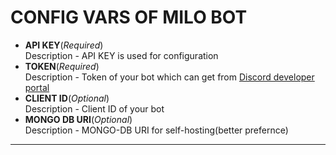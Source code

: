 # CONFIG VARS OF MILO BOT

* **API KEY**(*Required*)<br>
Description - API KEY is used for configuration
* **TOKEN**(*Required*)<br>
Description - Token of your bot which can get from [Discord developer portal](https://www.google.com/url?sa=t&source=web&rct=j&url=https://discordapp.com/developers&ved=2ahUKEwiOuNm3pvXjAhVEL48KHUsEBEoQFjAAegQIBhAD&usg=AOvVaw01ITZetBJJYDSkFaoUknfh)
* **CLIENT ID**(*Optional*)<br>
Description - Client ID of your bot
* **MONGO DB URI**(*Optional*)<br>
Description - MONGO-DB URI for self-hosting(better prefernce)

<hr>
